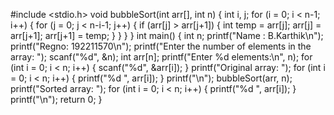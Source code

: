 #include <stdio.h>
void bubbleSort(int arr[], int n) {
    int i, j;
    for (i = 0; i < n-1; i++) {
        for (j = 0; j < n-i-1; j++) {
            if (arr[j] > arr[j+1]) {
                int temp = arr[j];
                arr[j] = arr[j+1];
                arr[j+1] = temp;
            }
        }
    }
}
int main() {
    int n;
    printf("Name : B.Karthik\n");
    printf("Regno: 192211570\n");
    printf("Enter the number of elements in the array: ");
    scanf("%d", &n);
    int arr[n];
    printf("Enter %d elements:\n", n);
    for (int i = 0; i < n; i++) {
        scanf("%d", &arr[i]);
    }
    printf("Original array: ");
    for (int i = 0; i < n; i++) {
        printf("%d ", arr[i]);
    }
    printf("\n");
    bubbleSort(arr, n);
    printf("Sorted array: ");
    for (int i = 0; i < n; i++) {
        printf("%d ", arr[i]);
    }
    printf("\n");
    return 0;
}
